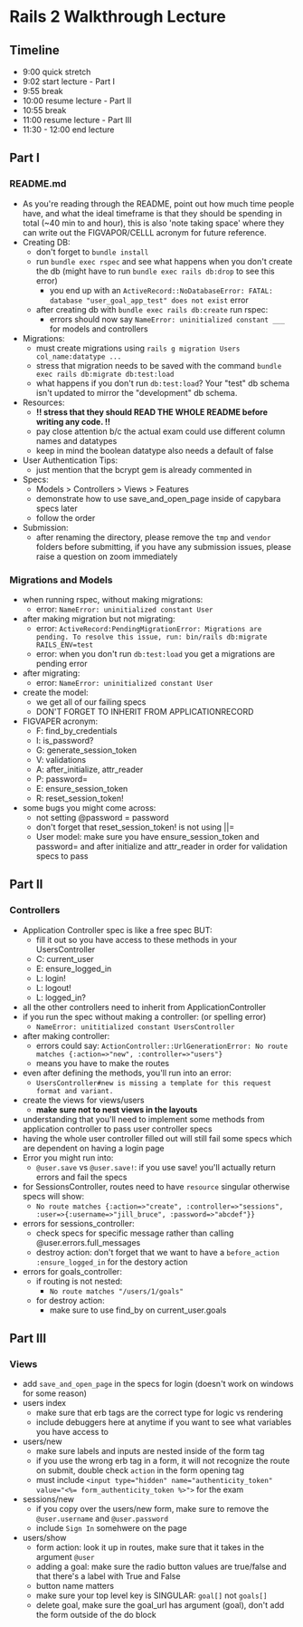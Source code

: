 # Rails 2 Walkthrough Lecture

## Timeline
- 9:00 quick stretch
- 9:02 start lecture - Part I
- 9:55 break
- 10:00 resume lecture - Part II
- 10:55 break
- 11:00 resume lecture - Part III
- 11:30 - 12:00 end lecture

## Part I
### README.md
- As you're reading through the README, point out how much time people have, and what the ideal timeframe is that they should be spending in total (~40 min to and hour), this is also 'note taking space' where they can write out the FIGVAPOR/CELLL acronym for future reference. 
- Creating DB:
  - don't forget to `bundle install`  
  - run `bundle exec rspec` and see what happens when you don't create the db (might have to run `bundle exec rails db:drop` to see this error)
    - you end up with an `ActiveRecord::NoDatabaseError: FATAL:  database "user_goal_app_test" does not exist` error
  - after creating db with `bundle exec rails db:create` run rspec:
    - errors should now say `NameError: uninitialized constant ___` for models and controllers
- Migrations:
  - must create migrations using `rails g migration Users col_name:datatype ...`
  - stress that migration needs to be saved with the command `bundle exec rails db:migrate db:test:load`
  - what happens if you don't run `db:test:load`? Your "test" db schema isn't updated to mirror the "development" db schema.
- Resources:
  - **!! stress that they should READ THE WHOLE README before writing any code. !!**
  - pay close attention b/c the actual exam could use different column names and datatypes
  - keep in mind the boolean datatype also needs a default of false
- User Authentication Tips:
  - just mention that the bcrypt gem is already commented in
- Specs:
  - Models > Controllers > Views > Features
  - demonstrate how to use save_and_open_page inside of capybara specs later
  - follow the order
- Submission:
  - after renaming the directory, please remove the `tmp` and `vendor` folders before submitting, if you have any submission issues, please raise a question on zoom immediately
  
### Migrations and Models
- when running rspec, without making migrations: 
  - error: `NameError: uninitialized constant User`
- after making migration but not migrating:
  - error: `ActiveRecord:PendingMigrationError: Migrations are pending. To resolve this issue, run: bin/rails db:migrate RAILS_ENV=test`
  - error: when you don't run `db:test:load` you get a migrations are pending error
- after migrating:
  - error: `NameError: uninitialized constant User`
- create the model:
  - we get all of our failing specs
  - DON'T FORGET TO INHERIT FROM APPLICATIONRECORD
- FIGVAPER acronym:
  - F: find_by_credentials
  - I: is_password?
  - G: generate_session_token
  - V: validations
  - A: after_initialize, attr_reader
  - P: password=
  - E: ensure_session_token
  - R: reset_session_token!
- some bugs you might come across:
  - not setting @password = password
  - don't forget that reset_session_token! is not using ||=
  - User model: make sure you have ensure_session_token and password= and after initialize and attr_reader in order for validation specs to pass

## Part II
### Controllers
- Application Controller spec is like a free spec BUT:
  - fill it out so you have access to these methods in your UsersController
  - C: current_user
  - E: ensure_logged_in
  - L: login!
  - L: logout!
  - L: logged_in?
- all the other controllers need to inherit from ApplicationController
- if you run the spec without making a controller: (or spelling error)
  - `NameError: unititialized constant UsersController`
- after making controller: 
  - errors could say: `ActionController::UrlGenerationError: No route matches {:action=>"new", :controller=>"users"}`
  - means you have to make the routes
- even after defining the methods, you'll run into an error:
  - `UsersController#new is missing a template for this request format and variant.`
- create the views for views/users
  - **make sure not to nest views in the layouts**
- understanding that you'll need to implement some methods from application controller to pass user controller specs
- having the whole user controller filled out will still fail some specs which are dependent on having a login page
- Error you might run into:
  - `@user.save` vs `@user.save!`: if you use save! you'll actually return errors and fail the specs
- for SessionsController, routes need to have `resource` singular otherwise specs will show:
  - `No route matches {:action=>"create", :controller=>"sessions", :user=>{:username=>"jill_bruce", :password=>"abcdef"}}`
- errors for sessions_controller:
  - check specs for specific message rather than calling @user.errors.full_messages
  - destroy action: don't forget that we want to have a `before_action :ensure_logged_in` for the destory action
- errors for goals_controller:
  - if routing is not nested:
    - `No route matches "/users/1/goals"`
  - for destroy action:
    - make sure to use find_by on current_user.goals

## Part III
### Views
- add `save_and_open_page` in the specs for login (doesn't work on windows for some reason)
- users index
  - make sure that erb tags are the correct type for logic vs rendering
  - include debuggers here at anytime if you want to see what variables you have access to
- users/new
  - make sure labels and inputs are nested inside of the form tag
  - if you use the wrong erb tag in a form, it will not recognize the route on submit, double check `action` in the form opening tag
  - must include `<input type="hidden" name="authenticity_token" value="<%= form_authenticity_token %>">` for the exam
- sessions/new
  - if you copy over the users/new form, make sure to remove the `@user.username` and `@user.password`
  - include `Sign In` somehwere on the page
- users/show
  - form action: look it up in routes, make sure that it takes in the argument `@user`
  - adding a goal: make sure the radio button values are true/false and that there's a label with True and False
  - button name matters
  - make sure your top level key is SINGULAR: `goal[]` not `goals[]`
  - delete goal, make sure the goal_url has argument (goal), don't add the form outside of the do block
